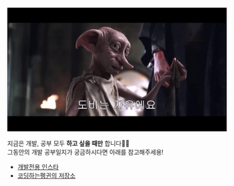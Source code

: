 ![dobby-is-free](./dobby-is-free.gif)

지금은 개발, 공부 모두 **하고 싶을 때만** 합니다🤸‍♀️    
그동안의 개발 공부일지가 궁금하시다면 아래를 참고해주세용!

- [개발전용 인스타](https://www.instagram.com/cooding_penguin/)
- [코딩하는펭귄의 저장소](https://cooding-penguin.netlify.app/)
